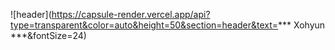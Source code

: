 ![header](https://capsule-render.vercel.app/api?type=transparent&color=auto&height=50&section=header&text=*** Xohyun ***&fontSize=24)
